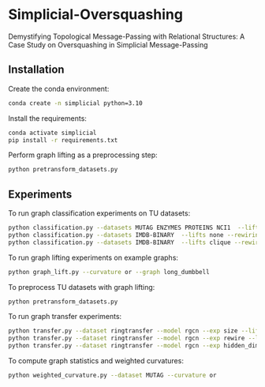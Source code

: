 # Simplicial-Oversquashing

Demystifying Topological Message-Passing with Relational Structures: A Case Study on Oversquashing in Simplicial Message-Passing

## Installation

Create the conda environment:

```bash
conda create -n simplicial python=3.10 
```

Install the requirements:

```bash
conda activate simplicial
pip install -r requirements.txt
```

Perform graph lifting as a preprocessing step:

```bash
python pretransform_datasets.py
```

## Experiments

To run graph classification experiments on TU datasets:

```bash
python classification.py --datasets MUTAG ENZYMES PROTEINS NCI1  --lifts none clique --rewiring none fosr afr4 sdrf
python classification.py --datasets IMDB-BINARY  --lifts none --rewiring none fosr afr4 sdrf
python classification.py --datasets IMDB-BINARY  --lifts clique --rewiring none fosr
```

To run graph lifting experiments on example graphs:

```bash
python graph_lift.py --curvature or --graph long_dumbbell
```

To preprocess TU datasets with graph lifting:

```bash
python pretransform_datasets.py
```

To run graph transfer experiments:

```bash
python transfer.py --dataset ringtransfer --model rgcn --exp size --lift both
python transfer.py --dataset ringtransfer --model rgcn --exp rewire --lift both
python transfer.py --dataset ringtransfer --model rgcn --exp hidden_dim --lift both
```

To compute graph statistics and weighted curvatures:

```bash
python weighted_curvature.py --dataset MUTAG --curvature or
```
